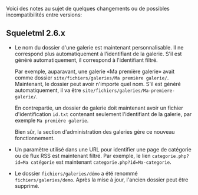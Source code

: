 Voici des notes au sujet de quelques changements ou de possibles incompatibilités entre versions:

## Squeletml 2.6.x

- Le nom du dossier d'une galerie est maintenant personnalisable. Il ne correspond plus automatiquement à l'identifiant de la galerie. S'il est généré automatiquement, il correspond à l'identifiant filtré.

	Par exemple, auparavant, une galerie «Ma première galerie» avait comme dossier `site/fichiers/galeries/Ma première galerie/`. Maintenant, le dossier peut avoir n'importe quel nom. S'il est généré automatiquement, il va être `site/fichiers/galeries/Ma-premiere-galerie/`.

	En contrepartie, un dossier de galerie doit maintenant avoir un fichier d'identification `id.txt` contenant seulement l'identifiant de la galerie, par exemple `Ma première galerie`.

	Bien sûr, la section d'administration des galeries gère ce nouveau fonctionnement.

- Un paramètre utilisé dans une URL pour identifier une page de catégorie ou de flux RSS est maintenant filtré. Par exemple, le lien `categorie.php?id=Ma catégorie` est maintenant `categorie.php?id=Ma-categorie`.

- Le dossier `fichiers/galeries/démo` a été renommé `fichiers/galeries/demo`. Après la mise à jour, l'ancien dossier peut être supprimé.
